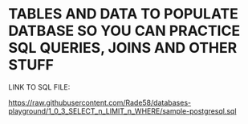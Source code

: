 # TABLES AND DATA TO POPULATE DATBASE SO YOU CAN PRACTICE SQL QUERIES, JOINS AND OTHER STUFF

LINK TO SQL FILE:

<https://raw.githubusercontent.com/Rade58/databases-playground/1_0_3_SELECT_n_LIMIT_n_WHERE/sample-postgresql.sql>